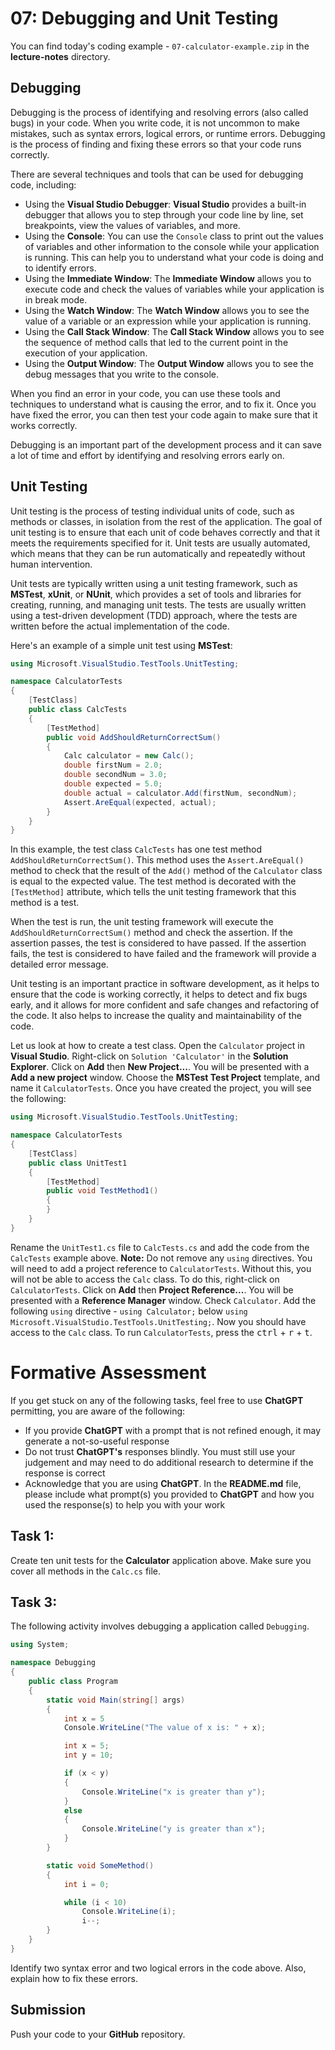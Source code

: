 # 07: Debugging and Unit Testing

You can find today's coding example - `07-calculator-example.zip` in the **lecture-notes** directory.

## Debugging

Debugging is the process of identifying and resolving errors (also called bugs) in your code. When you write code, it is not uncommon to make mistakes, such as syntax errors, logical errors, or runtime errors. Debugging is the process of finding and fixing these errors so that your code runs correctly.

There are several techniques and tools that can be used for debugging code, including:

* Using the **Visual Studio Debugger**: **Visual Studio** provides a built-in debugger that allows you to step through your code line by line, set breakpoints, view the values of variables, and more.
* Using the **Console**: You can use the `Console` class to print out the values of variables and other information to the console while your application is running. This can help you to understand what your code is doing and to identify errors.
* Using the **Immediate Window**: The **Immediate Window** allows you to execute code and check the values of variables while your application is in break mode.
* Using the **Watch Window**: The **Watch Window** allows you to see the value of a variable or an expression while your application is running.
* Using the **Call Stack Window**: The **Call Stack Window** allows you to see the sequence of method calls that led to the current point in the execution of your application.
* Using the **Output Window**: The **Output Window** allows you to see the debug messages that you write to the console.

When you find an error in your code, you can use these tools and techniques to understand what is causing the error, and to fix it. Once you have fixed the error, you can then test your code again to make sure that it works correctly.

Debugging is an important part of the development process and it can save a lot of time and effort by identifying and resolving errors early on.

## Unit Testing 

Unit testing is the process of testing individual units of code, such as methods or classes, in isolation from the rest of the application. The goal of unit testing is to ensure that each unit of code behaves correctly and that it meets the requirements specified for it. Unit tests are usually automated, which means that they can be run automatically and repeatedly without human intervention.

Unit tests are typically written using a unit testing framework, such as **MSTest**, **xUnit**, or **NUnit**, which provides a set of tools and libraries for creating, running, and managing unit tests. The tests are usually written using a test-driven development (TDD) approach, where the tests are written before the actual implementation of the code.

Here's an example of a simple unit test using **MSTest**:

```cs
using Microsoft.VisualStudio.TestTools.UnitTesting;

namespace CalculatorTests
{
    [TestClass]
    public class CalcTests
    {
        [TestMethod]
        public void AddShouldReturnCorrectSum()
        {
            Calc calculator = new Calc();
            double firstNum = 2.0;
            double secondNum = 3.0;
            double expected = 5.0;
            double actual = calculator.Add(firstNum, secondNum);
            Assert.AreEqual(expected, actual);
        }
    }
}
```

In this example, the test class `CalcTests` has one test method `AddShouldReturnCorrectSum()`. This method uses the `Assert.AreEqual()` method to check that the result of the `Add()` method of the `Calculator` class is equal to the expected value. The test method is decorated with the `[TestMethod]` attribute, which tells the unit testing framework that this method is a test.

When the test is run, the unit testing framework will execute the `AddShouldReturnCorrectSum()` method and check the assertion. If the assertion passes, the test is considered to have passed. If the assertion fails, the test is considered to have failed and the framework will provide a detailed error message.

Unit testing is an important practice in software development, as it helps to ensure that the code is working correctly, it helps to detect and fix bugs early, and it allows for more confident and safe changes and refactoring of the code. It also helps to increase the quality and maintainability of the code.

Let us look at how to create a test class. Open the `Calculator` project in **Visual Studio**. Right-click on `Solution 'Calculator'` in the **Solution Explorer**. Click on **Add** then **New Project...**. You will be presented with a **Add a new project** window. Choose the **MSTest Test Project** template, and name it `CalculatorTests`. Once you have created the project, you will see the following:

```cs
using Microsoft.VisualStudio.TestTools.UnitTesting;

namespace CalculatorTests
{
    [TestClass]
    public class UnitTest1
    {
        [TestMethod]
        public void TestMethod1()
        {
        }
    }
}
```

Rename the `UnitTest1.cs` file to `CalcTests.cs` and add the code from the `CalcTests` example above. **Note:** Do not remove any `using` directives. You will need to add a project reference to `CalculatorTests`. Without this, you will not be able to access the `Calc` class. To do this, right-click on `CalculatorTests`. Click on **Add** then **Project Reference...**. You will be presented with a **Reference Manager** window. Check `Calculator`. Add the following `using` directive - `using Calculator;` below `using Microsoft.VisualStudio.TestTools.UnitTesting;`. Now you should have access to the `Calc` class. To run `CalculatorTests`, press the <kbd>ctrl</kbd> + <kbd>r</kbd> + <kbd>t</kbd>.

# Formative Assessment

If you get stuck on any of the following tasks, feel free to use **ChatGPT** permitting, you are aware of the following:

- If you provide **ChatGPT** with a prompt that is not refined enough, it may generate a not-so-useful response
- Do not trust **ChatGPT's** responses blindly. You must still use your judgement and may need to do additional research to determine if the response is correct
- Acknowledge that you are using **ChatGPT**. In the **README.md** file, please include what prompt(s) you provided to **ChatGPT** and how you used the response(s) to help you with your work

## Task 1:

Create ten unit tests for the **Calculator** application above. Make sure you cover all methods in the `Calc.cs` file.

## Task 3:

The following activity involves debugging a application called `Debugging`.

```cs
using System;

namespace Debugging
{
    public class Program
    {
        static void Main(string[] args)
        {
            int x = 5
            Console.WriteLine("The value of x is: " + x);

            int x = 5;
            int y = 10;

            if (x < y)
            {
                Console.WriteLine("x is greater than y");
            }
            else
            {
                Console.WriteLine("y is greater than x");
            }
        }

        static void SomeMethod()
        {
            int i = 0;

            while (i < 10)
                Console.WriteLine(i);
                i--;
        }
    }
}
```

Identify two syntax error and two logical errors in the code above. Also, explain how to fix these errors.

## Submission

Push your code to your **GitHub** repository.

